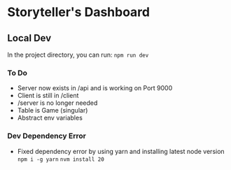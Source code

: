 # Storyteller's Dashboard

## Local Dev

In the project directory, you can run:
`npm run dev`

### To Do
- Server now exists in /api and is working on Port 9000
- Client is still in /client
- /server is no longer needed
- Table is Game (singular)
- Abstract env variables

### Dev Dependency Error
- Fixed dependency error by using yarn and installing latest node version
`npm i -g yarn`
`nvm install 20`
